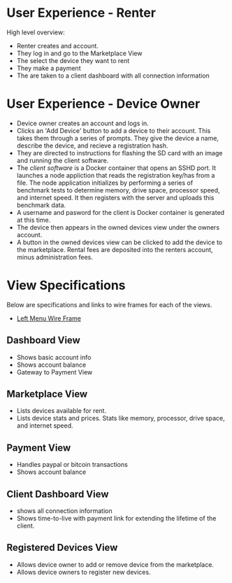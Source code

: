 # User Experience - Renter

High level overview:
* Renter creates and account.
* They log in and go to the Marketplace View
* The select the device they want to rent
* They make a payment
* The are taken to a client dashboard with all connection information

# User Experience - Device Owner
* Device owner creates an account and logs in.
* Clicks an 'Add Device' button to add a device to their account. This takes them through a series of prompts.
They give the device a name, describe the device, and recieve a registration hash.
* They are directed to instructions for flashing the SD card with an image and running the client software.
* The *client software* is a Docker container that opens an SSHD port. It launches a node appliction that
  reads the registration key/has from a file. The node application initializes by performing a series of benchmark
  tests to determine memory, drive space, processor speed, and internet speed. It then registers with the server
  and uploads this benchmark data.
* A username and pasword for the client is Docker container is generated at this time.
* The device then appears in the owned devices view under the owners account. 
* A button in the owned devices view can be clicked to add the device to the marketplace. 
Rental fees are deposited into the renters account, minus administration fees.

# View Specifications
Below are specifications and links to wire frames for each of the views.

* [Left Menu Wire Frame](https://wireframe.cc/tBL9uB)

## Dashboard View
* Shows basic account info
* Shows account balance
* Gateway to Payment View

## Marketplace View
* Lists devices available for rent.
* Lists device stats and prices. Stats like memory, processor, drive space, and internet speed.

## Payment View
* Handles paypal or bitcoin transactions
* Shows account balance

## Client Dashboard View
* shows all connection information
* Shows time-to-live with payment link for extending the lifetime of the client.

## Registered Devices View
* Allows device owner to add or remove device from the marketplace.
* Allows device owners to register new devices.
